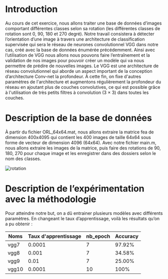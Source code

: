 # Introduction

Au cours de cet exercice, nous allons traiter une base de données d’images comportant  différentes classes selon sa rotation (les différentes classes de rotation sont 0,  90, 180 et 270 degré). Notre travail consistera à détecter l’orientation d’une  image à travers une architecture de classification supervisée qui sera le réseau  de neurones convolutionnel VGG dans notre cas, créé avec la base de données  énumérée précédemment. Ainsi avec l’utilisation de VGG nous allons nous
pouvons faire l’entraînement et la validation de nos images pour pouvoir créer  un modèle qui va nous permettre de prédire de nouvelles images.
Le VGG est une architecture de réseau convolutionnel qui aborde un aspect
important de la conception d’architecture Conv-net la profondeur. À cette fin, on  fixe d'autres paramètres de l'architecture et augmentons régulièrement la  profondeur du réseau en ajoutant plus de couches convolutives, ce qui est  possible grâce à l'utilisation de très petits filtres à convolution (3 × 3) dans toutes  les couches.

# Description de la base de données

À partir du fichier ORL_64x64.mat, nous allons extraire la matrice fea de  dimension 400x4095 qui contient les 400 images de taille 64x64 sous forme de  vecteur de dimension 4096 (64x64). Avec notre fichier main.m, nous allons  extraire les images de la matrice, puis faire des rotations de 90, 180, 270 pour  chaque image et les enregistrer dans des dossiers selon le nom des classes.

![rotation](https://user-images.githubusercontent.com/26171556/36400811-9bd49b78-15a9-11e8-9d68-3748ba6c7590.png)

# Description de l’expérimentation avec la méthodologie

Pour atteindre notre but, on a dû entrainer plusieurs modèles avec différents  paramètres. En changeant le taux d’apprentissage, voilà les résultats qu’on a pu  obtenir :


Noms | Taux d'apprentissage | nb_epoch | Accuracy
-- | -- | -- | --
vgg7 | 0.0001 | 7 | 97.92%
vgg8 | 0.001 | 7 | 34.58%
vgg9 | 0.01 | 7 | 25.00%
vgg10 | 0.0001 | 10 | 100%

